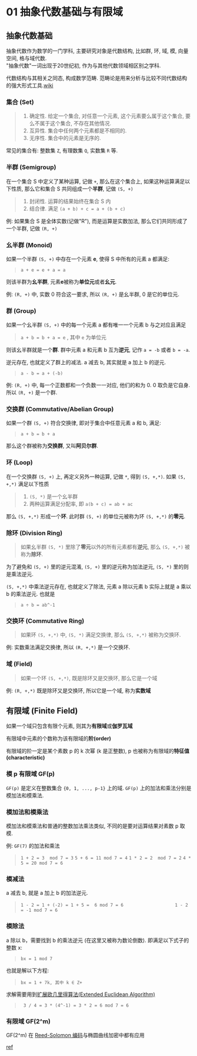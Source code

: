 01 抽象代数基础与有限域
========================

## 抽象代数基础

抽象代数作为数学的一门学科, 主要研究对象是代数结构, 比如群, 环, 域, 模, 向量空间, 格与域代数.  
"抽象代数"一词出现于20世纪初, 作为与其他代数领域相区别之学科.  

代数结构与其相关之同态, 构成数学范畴. 范畴论是用来分析与比较不同代数结构的强大形式工具.[wiki](https://zh.wikipedia.org/zh-cn/%E6%8A%BD%E8%B1%A1%E4%BB%A3%E6%95%B0)  

### 集合 (Set)

> 1. 确定性. 给定一个集合, 对任意一个元素, 这个元素要么属于这个集合, 要么不属于这个集合, 不存在其他情况.
> 2. 互异性. 集合中任何两个元素都是不相同的.
> 3. 无序性. 集合中的元素是无序的.

常见的集合有: 整数集 `Z`, 有理数集 `Q`, 实数集 `R` 等.

### 半群 (Semigroup)

在一个集合 S 中定义了某种运算, 记做 `+`, 那么在这个集合上, 如果这种运算满足以下性质, 那么它和集合 S 共同组成一个**半群**, 记做 `(S, +)`

> 1. 封闭性. 运算的结果始终在集合 S 内
> 2. 结合律. 满足 `(a + b) + c = a + (b + c)`

例: 如果集合 S 是全体实数(记做"R"), 而是运算是实数加法, 那么它们共同形成了一个半群, 记做 `(R, +)`

### 幺半群 (Monoid)

如果一个半群 `(S, +)` 中存在一个元素 **e**, 使得 S 中所有的元素 a 都满足:

> `a + e = e + a = a`

则该半群为**幺半群**, 元素**e**被称为**单位元**或者**幺元**.  

例: `(R, +)` 中, 实数 0 符合这一要求, 所以 `(R, +)` 是幺半群, 0 是它的单位元.

### 群 (Group)

如果一个幺半群 `(S, +)` 中的每一个元素 a 都有唯一一个元素 b 与之对应且满足

> `a + b = b + a = e` , 其中 `e` 为单位元

则该幺半群就是一个**群**. 群中元素 a 和元素 b 互为**逆元**, 记作 `a = -b` 或者 `b = -a`.  

逆元存在, 也就定义了群上的减法. a 减去 b, 其实就是 a 加上 b 的逆元.

> `a - b = a + (-b)`

例: `(R, +)` 中, 每一个正数都和一个负数一一对应, 他们的和为 0. 0 取负是它自身. 所以 `(R, +)` 是一个群.

### 交换群 (Commutative/Abelian Group)

如果一个群 `(S, +)` 符合交换律, 即对于集合中任意元素 a 和 b, 满足:

> `a + b = b + a`

那么这个群被称为**交换群**, 又叫**阿贝尔群**.

### 环 (Loop)

在一个交换群 `(S, +)` 上, 再定义另外一种运算, 记做 `*`, 得到 `(S, +,*)`. 如果 `(S, +,*)` 满足以下性质

> 1. `(S, *)` 是一个幺半群
> 2. 两种运算满足分配率, 即 `a(b + c) = ab + ac`

那么 `(S, +,*)` 形成一个**环**. 此时群 `(S, +)` 的单位元被称为环 `(S, +,*)` 的**零元**.

### 除环 (Division Ring)

> 如果幺半群 `(S, *)` 里除了**零元**以外的所有元素都有**逆元**, 那么 `(S, +,*)` 被称为**除环**.

为了避免和 `(S, +)` 里的逆元混淆, `(S, +)` 里的逆元称为加法逆元, `(S, *)` 里的则是乘法逆元.  

`(S, +,*)` 中乘法逆元存在, 也就定义了除法, 元素 a 除以元素 b 实际上就是 a 乘以 b 的乘法逆元. 也就是

> `a ÷ b = ab^-1`

### 交换环 (Commutative Ring)

> 如果环 `(S, +,*)` 中, `(S, *)` 满足交换律, 那么 `(S, +,*)` 被称为交换环.

例: 实数乘法满足交换律, 所以 `(R, +,*)` 是一个交换环.

### 域 (Field)

> 如果一个环 `(S, +,*)`, 既是除环又是交换环, 那么它是一个域

例: `(R, +,*)` 既是除环又是交换环, 所以它是一个域, 称为**实数域**

## 有限域 (Finite Field)

如果一个域只包含有限个元素, 则其为**有限域**或**伽罗瓦域**  

有限域中元素的个数称为该有限域的**阶(order)**

有限域的阶一定是某个素数 p 的 k 次幂 (k 是正整数), p 也被称为有限域的**特征值(characteristic)**

### 模 p 有限域 GF(p)

`GF(p)` 是定义在整数集合 `{0, 1, ..., p-1}` 上的域. `GF(p)` 上的加法和乘法分别是模加法和模乘法.

### 模加法和模乘法

模加法和模乘法和普通的整数加法乘法类似, 不同的是要对运算结果对素数 p 取模.

例: `GF(7)` 的加法和乘法

> `1 + 2 = 3  mod 7 = 3`
> `5 + 6 = 11 mod 7 = 4`
> `1 * 2 = 2  mod 7 = 2`
> `4 * 5 = 20 mod 7 = 6`

### 模减法

a 减去 b, 就是 a 加上 b 的加法逆元.

> `1 - 2 = 1 + (-2) = 1 + 5 =  6 mod 7 = 6`
> `                   1 - 2 = -1 mod 7 = 6`


### 模除法

a 除以 b，需要找到 b 的乘法逆元 (在这里又被称为数论倒数). 即满足以下式子的整数 x:

> `bx = 1 mod 7`

也就是解以下方程:

> `bx = 1 + 7k, 其中 k ∈ Z+`

求解需要用到[扩展欧几里得算法(Extended Euclidean Algorithm)](https://zh.wikipedia.org/zh-cn/%E6%89%A9%E5%B1%95%E6%AC%A7%E5%87%A0%E9%87%8C%E5%BE%97%E7%AE%97%E6%B3%95)

> ` 3 / 4 = 3 * (4^-1) = 3 * 2 = 6 mod 7 = 6`

### 有限域 GF(2^m)

GF(2^m) 在 [Reed-Solomon 编码](https://en.wikipedia.org/wiki/Reed%E2%80%93Solomon_error_correction)与椭圆曲线加密中都有应用  



[ref](https://blog.csdn.net/qmickecs/article/details/77281602)
